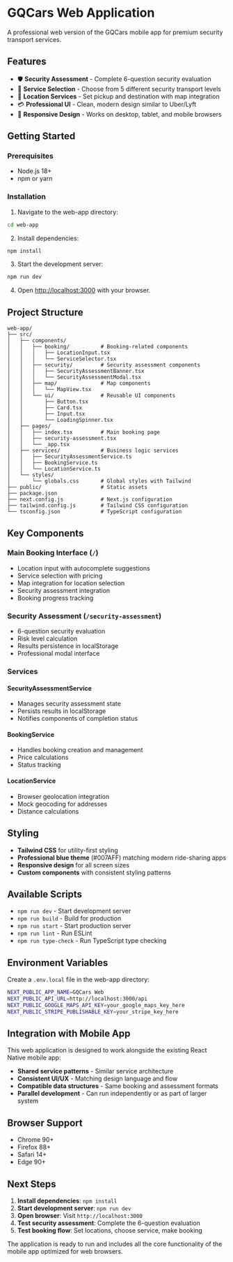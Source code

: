 # GQCars Web Application

A professional web version of the GQCars mobile app for premium security transport services.

## Features

- 🛡️ **Security Assessment** - Complete 6-question security evaluation
- 🚗 **Service Selection** - Choose from 5 different security transport levels
- 📍 **Location Services** - Set pickup and destination with map integration
- 💳 **Professional UI** - Clean, modern design similar to Uber/Lyft
- 📱 **Responsive Design** - Works on desktop, tablet, and mobile browsers

## Getting Started

### Prerequisites

- Node.js 18+ 
- npm or yarn

### Installation

1. Navigate to the web-app directory:
```bash
cd web-app
```

2. Install dependencies:
```bash
npm install
```

3. Start the development server:
```bash
npm run dev
```

4. Open [http://localhost:3000](http://localhost:3000) with your browser.

## Project Structure

```
web-app/
├── src/
│   ├── components/
│   │   ├── booking/          # Booking-related components
│   │   │   ├── LocationInput.tsx
│   │   │   └── ServiceSelector.tsx
│   │   ├── security/         # Security assessment components
│   │   │   ├── SecurityAssessmentBanner.tsx
│   │   │   └── SecurityAssessmentModal.tsx
│   │   ├── map/              # Map components
│   │   │   └── MapView.tsx
│   │   └── ui/               # Reusable UI components
│   │       ├── Button.tsx
│   │       ├── Card.tsx
│   │       ├── Input.tsx
│   │       └── LoadingSpinner.tsx
│   ├── pages/
│   │   ├── index.tsx         # Main booking page
│   │   ├── security-assessment.tsx
│   │   └── _app.tsx
│   ├── services/             # Business logic services
│   │   ├── SecurityAssessmentService.ts
│   │   ├── BookingService.ts
│   │   └── LocationService.ts
│   └── styles/
│       └── globals.css       # Global styles with Tailwind
├── public/                   # Static assets
├── package.json
├── next.config.js            # Next.js configuration
├── tailwind.config.js        # Tailwind CSS configuration
└── tsconfig.json             # TypeScript configuration
```

## Key Components

### Main Booking Interface (`/`)
- Location input with autocomplete suggestions
- Service selection with pricing
- Map integration for location selection
- Security assessment integration
- Booking progress tracking

### Security Assessment (`/security-assessment`)
- 6-question security evaluation
- Risk level calculation
- Results persistence in localStorage
- Professional modal interface

### Services

#### SecurityAssessmentService
- Manages security assessment state
- Persists results in localStorage
- Notifies components of completion status

#### BookingService
- Handles booking creation and management
- Price calculations
- Status tracking

#### LocationService
- Browser geolocation integration
- Mock geocoding for addresses
- Distance calculations

## Styling

- **Tailwind CSS** for utility-first styling
- **Professional blue theme** (#007AFF) matching modern ride-sharing apps
- **Responsive design** for all screen sizes
- **Custom components** with consistent styling patterns

## Available Scripts

- `npm run dev` - Start development server
- `npm run build` - Build for production
- `npm run start` - Start production server
- `npm run lint` - Run ESLint
- `npm run type-check` - Run TypeScript type checking

## Environment Variables

Create a `.env.local` file in the web-app directory:

```bash
NEXT_PUBLIC_APP_NAME=GQCars Web
NEXT_PUBLIC_API_URL=http://localhost:3000/api
NEXT_PUBLIC_GOOGLE_MAPS_API_KEY=your_google_maps_key_here
NEXT_PUBLIC_STRIPE_PUBLISHABLE_KEY=your_stripe_key_here
```

## Integration with Mobile App

This web application is designed to work alongside the existing React Native mobile app:

- **Shared service patterns** - Similar service architecture
- **Consistent UI/UX** - Matching design language and flow
- **Compatible data structures** - Same booking and assessment formats  
- **Parallel development** - Can run independently or as part of larger system

## Browser Support

- Chrome 90+
- Firefox 88+
- Safari 14+
- Edge 90+

## Next Steps

1. **Install dependencies**: `npm install`
2. **Start development server**: `npm run dev`
3. **Open browser**: Visit `http://localhost:3000`
4. **Test security assessment**: Complete the 6-question evaluation
5. **Test booking flow**: Set locations, choose service, make booking

The application is ready to run and includes all the core functionality of the mobile app optimized for web browsers.